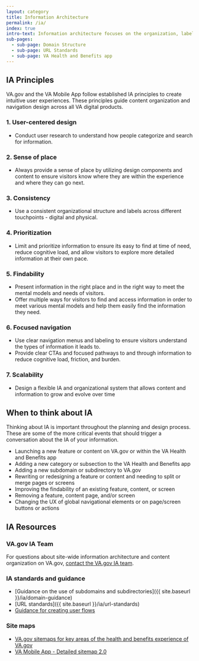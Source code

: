 ```yaml
---
layout: category
title: Information Architecture
permalink: /ia/
index: true
intro-text: Information architecture focuses on the organization, labeling, and navigation of information to help people find what they need, understand where they are and where they can go in an experience, and successfully complete their intended tasks.  
sub-pages:
  - sub-page: Domain Structure
  - sub-page: URL Standards
  - sub-page: VA Health and Benefits app
---
```


## IA Principles

VA.gov and the VA Mobile App follow established IA principles to create intuitive user experiences. These principles guide content organization and navigation design across all VA digital products.

### 1. User-centered design

- Conduct user research to understand how people categorize and search for information.

### 2. Sense of place

- Always provide a sense of place by utilizing design components and content to ensure visitors know where they are within the experience and where they can go next.

### 3. Consistency

- Use a consistent organizational structure and labels across different touchpoints - digital and physical.

### 4. Prioritization

- Limit and prioritize information to ensure its easy to find at time of need, reduce cognitive load, and allow visitors to explore more detailed information at their own pace.

### 5. Findability

- Present information in the right place and in the right way to meet the mental models and needs of visitors.
- Offer multiple ways for visitors to find and access information in order to meet various mental models and help them easily find the information they need.

### 6. Focused navigation

- Use clear navigation menus and labeling to ensure visitors understand the types of information it leads to.
- Provide clear CTAs and focused pathways to and through information to reduce cognitive load, friction, and burden.

### 7. Scalability

- Design a flexible IA and organizational system that allows content and information to grow and evolve over time

## When to think about IA

Thinking about IA is important throughout the planning and design process.  These are some of the more critical events that should trigger a conversation about the IA of your information.

- Launching a new feature or content on VA.gov or within the VA Health and Benefits app
- Adding a new category or subsection to the VA Health and Benefits app
- Adding a new subdomain or subdirectory to VA.gov
- Rewriting or redesigning a feature or content and needing to split or merge pages or screens
- Improving the findability of an existing feature, content, or screen
- Removing a feature, content page, and/or screen
- Changing the UX of global navigational elements or on page/screen buttons or actions

## IA Resources

### VA.gov IA Team

For questions about site-wide information architecture and content organization on VA.gov, [contact the VA.gov IA team](https://dsva.slack.com/archives/C01K37HRUAH).

### IA standards and guidance

- [Guidance on the use of subdomains and subdirectories]({{ site.baseurl }}/ia/domain-guidance)
- [URL standards]({{ site.baseurl }}/ia/url-standards)
- [Guidance for creating user flows](https://depo-platform-documentation.scrollhelp.site/research-design/guidance-for-creating-user-flows)

### Site maps

- [VA.gov sitemaps for key areas of the health and benefits experience of VA.gov](https://app.mural.co/t/departmentofveteransaffairs9999/m/departmentofveteransaffairs9999/1672351995789/71a5b7ba07995735d458df39e07a696f48a9be48)
- [VA Mobile App - Detailed sitemap 2.0](https://www.figma.com/design/bTPnmfYSuj1ICA4AqHMiQg/Sitemap%2FFlow-Diagram-2.0---%F0%9F%9A%A2-Shipped-(FJ)---VA-Mobile?node-id=0-1&t=5sKeYKmQ1pUk0rr1-1)